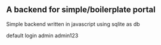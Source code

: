 ## A backend for simple/boilerplate portal

Simple backend written in javascript
using sqlite as db

default login
admin
admin123
